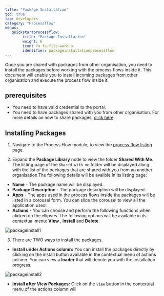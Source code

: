 ```yaml
---
title: "Package Installation"
toc: true
tag: developers
category: "Processflow"
menus: 
   quickstartprocessflow:
        title: "Package Installation"
        weight: 6
        icon: fa fa-file-word-o
        identifier: packageinstallationprocessflow
---
```


Once you are shared with packages from other organisation, you need to install the packages before working with the process flows inside it.
This document will enable you to install incoming packages from other organisation and execute the process flow inside it.

## prerequisites

- You need to have valid credential to the portal.
- You need to have packages shared with you from other organisation. For more details on how to share packages, [click here](/processflow/processflow-packaging/).

## Installing Packages

1) Navigate to the Process Flow module, to view the [process flow listing](/processflow/processflow-listing-page/) page. 

2) Expand the **Package Library** node to view the folder **Shared With Me**. The listing page of the `Shared with me` folder will be displayed along with the list of the packages that are shared with you from an another organisation.The following details will be availble in its listing page:
- **Name** - The package name will be displayed.
- **Package Description** - The package description will be displayed.
- **Apps** - The apps used in the process flows inside the packages will be listed in a corousel form. You can slide the corousel to view all the application used.
- **Actions** - You can choose and perform the following functions when clicked on the ellipses. The following options will be available in its contextual menu: **View** , **Install** and **Delete**

![packageinstall1]()

3) There are TWO ways to install the packages. 

- **Install under Actions column:** 
You can install the packages directly by clicking on the install button available in the contextual menu of actions column. You can view a **loader** that will denote you with the installation progress.

![packageinstall2]()

- **Install after View Packages:**
Click on the `View` button in the contextual menu of the actions column will 